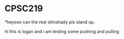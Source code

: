# CPSC219
*heyooo can the real slimshady pls stand up.

hi this is logan and i am testing some pushing and pulling
